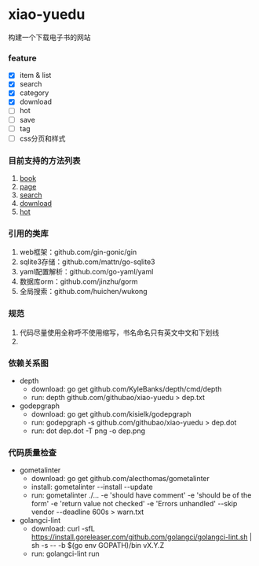 # xiao-yuedu
构建一个下载电子书的网站


### feature
- [x] item & list
- [x] search
- [x] category
- [x] download
- [ ] hot
- [ ] save
- [ ] tag
- [ ] css分页和样式

### 目前支持的方法列表
1. [book](http://localhost:8000/books/2)
1. [page](http://localhost:8000/pages/2)
1. [search](http://localhost:8000/search?text=go&p=2)
1. [download](http://localhost:8000/download?book_id=2)
1. [hot](http://localhost:8000/hot?p=2)

### 引用的类库
1. web框架：github.com/gin-gonic/gin
1. sqlite3存储：github.com/mattn/go-sqlite3
1. yaml配置解析：github.com/go-yaml/yaml 
1. 数据库orm：github.com/jinzhu/gorm
1. 全局搜索：github.com/huichen/wukong

### 规范
1. 代码尽量使用全称呼不使用缩写，书名命名只有英文中文和下划线
2. 

### 依赖关系图
- depth
    - download: go get github.com/KyleBanks/depth/cmd/depth
    - run: depth github.com/githubao/xiao-yuedu > dep.txt
- godepgraph
    - download: go get github.com/kisielk/godepgraph
    - run: godepgraph -s github.com/githubao/xiao-yuedu > dep.dot
    - run: dot dep.dot -T png -o dep.png

### 代码质量检查
- gometalinter
    - download: go get github.com/alecthomas/gometalinter
    - install: gometalinter --install --update
    - run: gometalinter ./... -e 'should have comment' -e 'should be of the form' -e 'return value not checked' -e 'Errors unhandled' --skip vendor --deadline 600s > warn.txt
- golangci-lint
    - download: curl -sfL https://install.goreleaser.com/github.com/golangci/golangci-lint.sh | sh -s -- -b $(go env GOPATH)/bin vX.Y.Z
    - run: golangci-lint run
